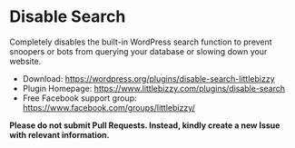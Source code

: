 # Disable Search

Completely disables the built-in WordPress search function to prevent snoopers or bots from querying your database or slowing down your website.

* Download: https://wordpress.org/plugins/disable-search-littlebizzy
* Plugin Homepage: https://www.littlebizzy.com/plugins/disable-search
* Free Facebook support group: https://www.facebook.com/groups/littlebizzy/

**Please do not submit Pull Requests. Instead, kindly create a new Issue with relevant information.**
